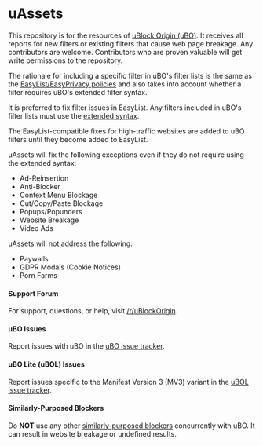 # uAssets

This repository is for the resources of [uBlock Origin (uBO)](https://github.com/gorhill/uBlock). It receives all reports for new filters or existing filters that cause web page breakage. Any contributors are welcome. Contributors who are proven valuable will get write permissions to the repository.

The rationale for including a specific filter in uBO's filter lists is the same as the [EasyList/EasyPrivacy policies](https://easylist.to/pages/policy.html) and also takes into account whether a filter requires uBO's extended filter syntax.

It is preferred to fix filter issues in EasyList. Any filters included in uBO's filter lists must use the [extended syntax](https://github.com/gorhill/uBlock/wiki/Static-filter-syntax#extended-syntax).

The EasyList-compatible fixes for high-traffic websites are added to uBO filters until they become added to EasyList.

uAssets will fix the following exceptions even if they do not require using the extended syntax:

- Ad-Reinsertion
- Anti-Blocker
- Context Menu Blockage
- Cut/Copy/Paste Blockage
- Popups/Popunders
- Website Breakage
- Video Ads

uAssets will not address the following:

- Paywalls
- GDPR Modals (Cookie Notices)
- Porn Farms

#### Support Forum

For support, questions, or help, visit [/r/uBlockOrigin](https://www.reddit.com/r/uBlockOrigin/).

#### uBO Issues

Report issues with uBO in the [uBO issue tracker](https://github.com/uBlockOrigin/uBlock-issues/issues).

#### uBO Lite (uBOL) Issues

Report issues specific to the Manifest Version 3 (MV3) variant in the [uBOL issue tracker](https://github.com/uBlockOrigin/uBOL-issues/issues).

#### Similarly-Purposed Blockers

Do **NOT** use any other [similarly-purposed blockers](https://twitter.com/gorhill/status/1033706103782170625) concurrently with uBO. It can result in website breakage or undefined results.
